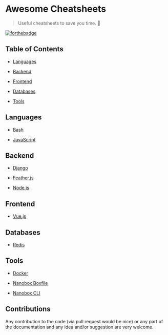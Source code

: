 # Awesome Cheatsheets

> Useful cheatsheets to save you time. 🚀

[![forthebadge](http://forthebadge.com/images/badges/as-seen-on-tv.svg)](http://forthebadge.com)


## Table of Contents

- [Languages](#languages)

- [Backend](#backend)

- [Frontend](#frontend)

- [Databases](#databases)

- [Tools](#tools)


## Languages

- [Bash](languages/bash.sh)

- [JavaScript](languages/javascript.js)


## Backend

- [Django](backend/django.py)

- [Feather.js](backend/feathers.js)

- [Node.js](backend/node.js)


## Frontend

- [Vue.js](frontend/vue.js)


## Databases

- [Redis](databases/redis.sh)


## Tools

- [Docker](tools/docker.sh)

- [Nanobox Boxfile](tools/nanobox_boxfile.yml)

- [Nanobox CLI](tools/nanobox_cli.sh)


## Contributions

Any contribution to the code (via pull request would be nice) or any part of the documentation and any idea and/or suggestion are very welcome.
